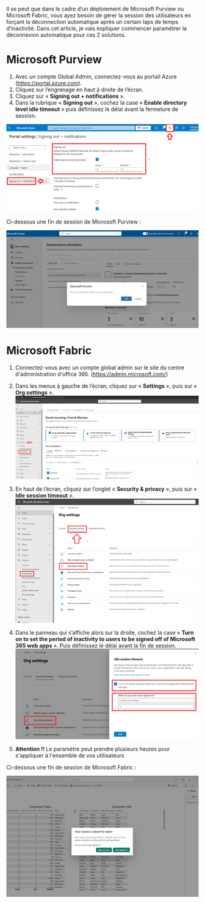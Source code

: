 Il se peut que dans le cadre d’un déploiement de Microsoft Purview ou Microsoft Fabric, vous ayez besoin de gérer la session des utilisateurs en forçant la déconnection automatique après un certain laps de temps d’inactivité. Dans cet article, je vais expliquer commencer paramétrer la déconnexion automatique pour ces 2 solutions.

# Microsoft Purview

1.	Avec un compte Global Admin, connectez-vous au portail Azure (https://portal.azure.com).
2.	Cliquez sur l’engrenage en haut à droite de l’écran.
3.	Cliquez sur « **Signing out + notifications** ».
4.	Dans la rubrique « **Signing out** », cochez la case « **Enable directory level idle timeout** » puis définissez le délai avant la fermeture de session.

![image](Images/001.png)


Ci-dessous une fin de session de Microsoft Purview :

![image](Images/010.png)



# Microsoft Fabric

1.	Connectez-vous avec un compte global admin sur le site du centre d'administration d'office 365. (https://admin.microsoft.com/)
2.	Dans les menus à gauche de l’écran, cliquez sur « **Settings** », puis sur « **Org settings** ». ![image](Images/002.png)


3.	En haut de l’écran, cliquez sur l’onglet « **Security & privacy** », puis sur « **Idle session timeout** ».![image](Images/003.png)


4.	Dans le panneau qui s’affiche alors sur la droite, cochez la case « **Turn on to set the period of inactivity to users to be signed off of Microsoft 365 web apps** ». Puis définissez le délai avant la fin de session.![image](Images/004.png)

5. **Attention !!** Le paramètre peut prendre plusieurs heures pour s'appliquer à l'ensemble de vos utilisateurs 

Ci-dessous une fin de session de Microsoft Fabric :

![image](Images/011.png)